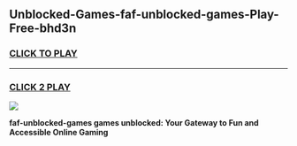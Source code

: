 
## Unblocked-Games-faf-unblocked-games-Play-Free-bhd3n
<h3>
<a href="https://premium76.site?title=faf-unblocked-games&ref=10A">CLICK TO PLAY</a></h3>
<hr>

<h3>
<a href="https://premium76.site?title=faf-unblocked-games&ref=10A">CLICK 2 PLAY</a>
  
</h3>

<a href="https://premium76.site?title=faf-unblocked-games&ref=10A"><img src="https://clearcache.store/games.png"></a>


**faf-unblocked-games games unblocked: Your Gateway to Fun and Accessible Online Gaming**

